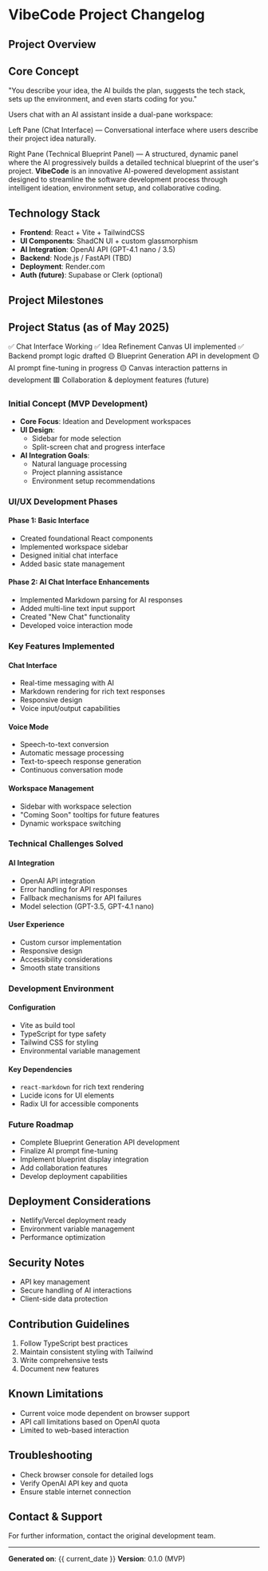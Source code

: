 # VibeCode Project Changelog

## Project Overview

## Core Concept
"You describe your idea, the AI builds the plan, suggests the tech stack, sets up the environment, and even starts coding for you."

Users chat with an AI assistant inside a dual-pane workspace:

Left Pane (Chat Interface) — Conversational interface where users describe their project idea naturally.

Right Pane (Technical Blueprint Panel) — A structured, dynamic panel where the AI progressively builds a detailed technical blueprint of the user's project.
**VibeCode** is an innovative AI-powered development assistant designed to streamline the software development process through intelligent ideation, environment setup, and collaborative coding.

## Technology Stack
- **Frontend**: React + Vite + TailwindCSS
- **UI Components**: ShadCN UI + custom glassmorphism
- **AI Integration**: OpenAI API (GPT-4.1 nano / 3.5)
- **Backend**: Node.js / FastAPI (TBD)
- **Deployment**: Render.com
- **Auth (future)**: Supabase or Clerk (optional)

## Project Milestones

## Project Status (as of May 2025)
✅ Chat Interface Working
✅ Idea Refinement Canvas UI implemented
✅ Backend prompt logic drafted
🟡 Blueprint Generation API in development
🟡 AI prompt fine-tuning in progress
🟡 Canvas interaction patterns in development
🟥 Collaboration & deployment features (future)

### Initial Concept (MVP Development)
- **Core Focus**: Ideation and Development workspaces
- **UI Design**: 
  - Sidebar for mode selection
  - Split-screen chat and progress interface
- **AI Integration Goals**:
  - Natural language processing
  - Project planning assistance
  - Environment setup recommendations

### UI/UX Development Phases

#### Phase 1: Basic Interface
- Created foundational React components
- Implemented workspace sidebar
- Designed initial chat interface
- Added basic state management

#### Phase 2: AI Chat Interface Enhancements
- Implemented Markdown parsing for AI responses
- Added multi-line text input support
- Created "New Chat" functionality
- Developed voice interaction mode

### Key Features Implemented

#### Chat Interface
- Real-time messaging with AI
- Markdown rendering for rich text responses
- Responsive design
- Voice input/output capabilities

#### Voice Mode
- Speech-to-text conversion
- Automatic message processing
- Text-to-speech response generation
- Continuous conversation mode

#### Workspace Management
- Sidebar with workspace selection
- "Coming Soon" tooltips for future features
- Dynamic workspace switching

### Technical Challenges Solved

#### AI Integration
- OpenAI API integration
- Error handling for API responses
- Fallback mechanisms for API failures
- Model selection (GPT-3.5, GPT-4.1 nano)

#### User Experience
- Custom cursor implementation
- Responsive design
- Accessibility considerations
- Smooth state transitions

### Development Environment

#### Configuration
- Vite as build tool
- TypeScript for type safety
- Tailwind CSS for styling
- Environmental variable management

#### Key Dependencies
- `react-markdown` for rich text rendering
- Lucide icons for UI elements
- Radix UI for accessible components

### Future Roadmap
- Complete Blueprint Generation API development
- Finalize AI prompt fine-tuning
- Implement blueprint display integration
- Add collaboration features
- Develop deployment capabilities

## Deployment Considerations
- Netlify/Vercel deployment ready
- Environment variable management
- Performance optimization

## Security Notes
- API key management
- Secure handling of AI interactions
- Client-side data protection

## Contribution Guidelines
1. Follow TypeScript best practices
2. Maintain consistent styling with Tailwind
3. Write comprehensive tests
4. Document new features

## Known Limitations
- Current voice mode dependent on browser support
- API call limitations based on OpenAI quota
- Limited to web-based interaction

## Troubleshooting
- Check browser console for detailed logs
- Verify OpenAI API key and quota
- Ensure stable internet connection

## Contact & Support
For further information, contact the original development team.

---

**Generated on**: {{ current_date }}
**Version**: 0.1.0 (MVP)
